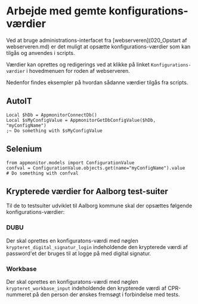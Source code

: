 # Arbejde med gemte konfigurations-værdier

Ved at bruge administrations-interfacet fra
[webserveren](020_Opstart af webserveren.md)
er det muligt at
opsætte konfigurations-værdier som kan tilgås og anvendes i scripts.

Værdier kan oprettes og redigerings ved at klikke på linket
`Konfigurations-værdier` i hovedmenuen for roden af webserveren.

Nedenfor findes eksempler på hvordan sådanne værdier tilgås fra scripts.

## AutoIT

    Local $hDb = AppmonitorConnectDb()
    Local $sMyConfigValue = AppmonitorGetDbConfigValue($hDb, "myConfigName")
    ;~ Do something with $sMyConfigValue

## Selenium

    from appmonitor.models import ConfigurationValue
    confval = ConfigurationValue.objects.get(name="myConfigName").value
    # Do something with confval

## Krypterede værdier for Aalborg test-suiter

Til de to testsuiter udviklet til Aalborg kommune skal der opsættes
følgende konfigurations-værdier:

### DUBU

Der skal oprettes en konfiguratons-værdi med nøglen
`krypteret_digital_signatur_login` indeholdende den krypterede værdi af
password'et der bruges til at logge på med digital signatur.

### Workbase

Der skal oprettes en konfiguratons-værdi med nøglen
`krypteret_workbase_input` indeholdende den krypterede værdi af
CPR-nummeret på den person der ønskes fremsøgt i forbindelse med tests.
